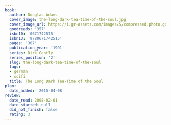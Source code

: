 ```yaml
---
book:
  author: Douglas Adams
  cover_image: the-long-dark-tea-time-of-the-soul.jpg
  cover_image_url: https://i.gr-assets.com/images/S/compressed.photo.goodreads.com/books/1388257271l/357._SY160_.jpg
  goodreads: '357'
  isbn10: '0671742515'
  isbn13: '9780671742515'
  pages: '307'
  publication_year: '1991'
  series: Dirk Gently
  series_position: '2'
  slug: the-long-dark-tea-time-of-the-soul
  tags:
  - german
  - scifi
  title: The Long Dark Tea-Time of the Soul
plan:
  date_added: '2015-04-08'
review:
  date_read: 2008-02-01
  date_started: null
  did_not_finish: false
  rating: 3
---
```

